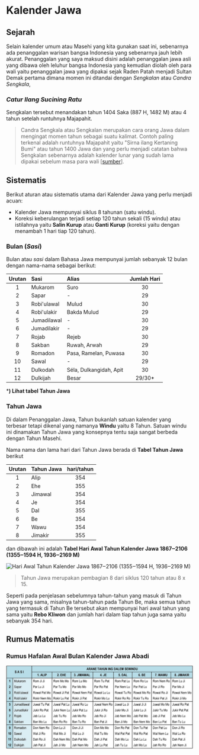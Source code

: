 # Kalender Jawa

## Sejarah
Selain kalender umum atau Masehi yang kita gunakan saat ini, sebenarnya ada penanggalan warisan bangsa Indonesia yang sebenarnya jauh lebih akurat.
Penanggalan yang saya maksud disini adalah penanggalan jawa asli yang dibawa oleh leluhur bangsa Indonesia yang kemudian diolah oleh para wali yaitu penanggalan jawa yang dipakai sejak Raden Patah menjadi Sultan Demak pertama dimana momen ini ditandai dengan *Sengkalan* atau *Candra Sengkala*,



### *Catur Ilang Sucining Ratu*



Sengkalan tersebut menandakan tahun 1404 Saka (887 H, 1482 M) atau 4 tahun setelah runtuhnya Majapahit.

> Candra Sengkala atau Sengkalan merupakan cara orang Jawa dalam mengingat momen tahun sebagai suatu kalimat. Contoh paling terkenal adalah runtuhnya Majapahit yaitu "Sirna ilang Kertaning Bumi" atau tahun 1400 Jawa dan yang perlu menjadi catatan bahwa Sengkalan sebenarnya adalah kalender lunar yang sudah lama dipakai sebelum masa para wali [[sumber](https://www.caknun.com/2019/kalender-jowo-digowo-kalender-arab-digarap-kalender-barat-diruwat)].


## Sistematis
Berikut aturan atau sistematis utama dari Kalender Jawa yang perlu menjadi acuan:

- Kalender Jawa mempunyai siklus 8 tahunan (satu windu).
- Koreksi keberulangan terjadi setiap 120 tahun sekali (15 windu) atau istilahnya yaitu **Salin Kurup** atau **Ganti Kurup** (koreksi yaitu dengan menambah 1 hari tiap 120 tahun).



### Bulan (*Sasi*)
Bulan atau *sasi* dalam Bahasa Jawa mempunyai jumlah sebanyak 12 bulan dengan nama-nama sebagai berikut: 

| Urutan   |  Sasi | Alias | Jumlah Hari |
| :---: | :--- | :--- | :---: |
| 1 | Mukarom | Suro | 30 |
| 2 | Sapar | - | 29 |
| 3 | Robi'ulawal | Mulud | 30 |
| 4 | Robi'ulakir | Bakda Mulud | 29 |
| 5 | Jumadilawal | - | 30 |
| 6 | Jumadilakir | - | 29 |
| 7 | Rojab | Rejeb | 30 |
| 8 | Sakban | Ruwah, Arwah | 29 |
| 9 | Romadon | Pasa, Ramelan, Puwasa | 30 |
| 10 | Sawal | - | 29 |
| 11 | Dulkodah | Séla, Dulkangidah, Apit | 30 |
| 12 | Dulkijah | Besar | 29/30* |

***) Lihat tabel Tahun Jawa**

### Tahun Jawa
Di dalam Penanggalan Jawa, Tahun bukanlah satuan kalender yang terbesar tetapi dikenal yang namanya **Windu** yaitu 8 Tahun. Satuan windu ini dinamakan Tahun Jawa yang konsepnya tentu saja sangat berbeda dengan Tahun Masehi.


Nama nama dan lama hari dari Tahun Jawa berada di **Tabel Tahun Jawa** berikut

| Urutan |  Tahun Jawa | hari/tahun | 
| :---: | :--- | :---: |
| 1 | Alip | 354 |
| 2 | Ehe | 355 |
| 3 | Jimawal | 354 |
| 4 | Je | 354 |
| 5 | Dal | 355 |
| 6 | Be | 354 |
| 7 | Wawu | 354 |
| 8 | Jimakir | 355 |

dan dibawah ini adalah **Tabel Hari Awal Tahun Kalender Jawa 1867‒2106 (1355‒1594 H, 1936‒2169 M)**

![Hari Awal Tahun Kalender Jawa 1867‒2106 (1355‒1594 H, 1936‒2169 M)](https://cdn.caknun.com/media/2019/01/20190102-menek-kalender-3.jpg)


>Tahun Jawa merupakan pembagian 8 dari siklus 120 tahun atau 8 x 15.  

Seperti pada penjelasan sebelumnya tahun-tahun yang masuk di Tahun Jawa yang sama, misalnya tahun-tahun pada Tahun Be, maka semua tahun yang termasuk di Tahun Be tersebut akan mempunyai hari awal tahun yang sama yaitu **Rebo Kliwon** dan jumlah hari dalam tiap tahun juga sama yaitu sebanyak 354 hari.

## Rumus Matematis

### Rumus Hafalan Awal Bulan Kalender Jawa Abadi

 ![rumus_awal_taun](images/20190102-menek-kalender-4.jpg)
